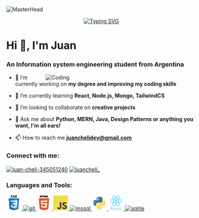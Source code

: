 ![MasterHead](https://user-images.githubusercontent.com/10498744/210012254-234538ff-d198-48aa-8964-37e6fd45d227.gif)
<br/>
<div align="center">
  <a href="https://git.io/typing-svg"><img src="https://readme-typing-svg.demolab.com?font=Fira+Code&pause=1000&center=true&vCenter=true&random=false&width=435&lines=¡+Welcome+to+my+profile+!" alt="Typing SVG" /></a>
</div>
<h1 align="left">Hi 👋, I'm Juan</h1>
<h3 align="left">An Information system engineering student from Argentina</h3>
<img align="right" alt="Coding" width="400" src="https://cdn.dribbble.com/users/116207...](https://cdn.dribbble.com/users/1162077/screenshots/3848914/programmer.gif">


- 🔭 I’m currently working on **my degree and improving my coding skills**

- 🌱 I’m currently learning **React, Node.js, Mongo, TailwindCS**

- 👯 I’m looking to collaborate on **creative projects**

- 💬 Ask me about **Python, MERN, Java, Design Patterns or anything you want, I'm all ears!**

- 📫 How to reach me **juanchelidev@gmail.com**

<h3 align="left">Connect with me:</h3>
<p align="left">
<a href="https://linkedin.com/in/juan-cheli-345051240" target="blank"><img align="center" src="https://raw.githubusercontent.com/rahuldkjain/github-profile-readme-generator/master/src/images/icons/Social/linked-in-alt.svg" alt="juan-cheli-345051240" height="30" width="40" /></a>
<a href="https://instagram.com/juancheli_" target="blank"><img align="center" src="https://raw.githubusercontent.com/rahuldkjain/github-profile-readme-generator/master/src/images/icons/Social/instagram.svg" alt="juancheli_" height="30" width="40" /></a>
</p>

<h3 align="left">Languages and Tools:</h3>
<p align="left"> <a href="https://www.w3schools.com/css/" target="_blank" rel="noreferrer"> <img src="https://raw.githubusercontent.com/devicons/devicon/master/icons/css3/css3-original-wordmark.svg" alt="css3" width="40" height="40"/> </a> <a href="https://git-scm.com/" target="_blank" rel="noreferrer"> <img src="https://www.vectorlogo.zone/logos/git-scm/git-scm-icon.svg" alt="git" width="40" height="40"/> </a> <a href="https://www.w3.org/html/" target="_blank" rel="noreferrer"> <img src="https://raw.githubusercontent.com/devicons/devicon/master/icons/html5/html5-original-wordmark.svg" alt="html5" width="40" height="40"/> </a> <a href="https://developer.mozilla.org/en-US/docs/Web/JavaScript" target="_blank" rel="noreferrer"> <img src="https://raw.githubusercontent.com/devicons/devicon/master/icons/javascript/javascript-original.svg" alt="javascript" width="40" height="40"/> </a> <a href="https://www.microsoft.com/en-us/sql-server" target="_blank" rel="noreferrer"> <img src="https://www.svgrepo.com/show/303229/microsoft-sql-server-logo.svg" alt="mssql" width="40" height="40"/> </a> <a href="https://www.python.org" target="_blank" rel="noreferrer"> <img src="https://raw.githubusercontent.com/devicons/devicon/master/icons/python/python-original.svg" alt="python" width="40" height="40"/> </a> <a href="https://reactjs.org/" target="_blank" rel="noreferrer"> <img src="https://raw.githubusercontent.com/devicons/devicon/master/icons/react/react-original-wordmark.svg" alt="react" width="40" height="40"/> </a> <a href="https://www.sqlite.org/" target="_blank" rel="noreferrer"> <img src="https://www.vectorlogo.zone/logos/sqlite/sqlite-icon.svg" alt="sqlite" width="40" height="40"/> </a> </p>
